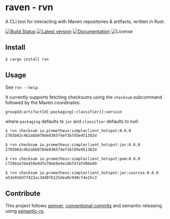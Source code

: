 raven - rvn
===========
A CLI tool for interacting with Maven repositories & artifacts, written in Rust.

[![Build Status](https://travis-ci.org/mandrean/raven.svg?branch=master)](https://travis-ci.org/mandrean/raven)
[![Latest version](https://img.shields.io/crates/v/rvn.svg)](https://crates.io/crates/rvn)
[![Documentation](https://docs.rs/rvn/badge.svg)](https://docs.rs/rvn)
![License](https://img.shields.io/crates/l/rvn.svg)

Install
-------
```sh
$ cargo install rvn
```

Usage
-----
See `rvn --help`.

It currently supports fetching checksums using the `checksum` subcommand followed by the Maven coordinates:

`groupId:artifactId[:packaging[:classifier]]:version`

where `packaging` defaults to `jar` and `classifier` defaults to null: 

```sh
$ rvn checksum io.prometheus:simpleclient_hotspot:0.6.0
2703b02c4b2abb078de8365f4ef3b7d5e451382d

$ rvn checksum io.prometheus:simpleclient_hotspot:jar:0.6.0
2703b02c4b2abb078de8365f4ef3b7d5e451382d

$ rvn checksum io.prometheus:simpleclient_hotspot:pom:0.6.0
c729b1e7de459e9dfe78eb9e4e1dbf47afd96ed9

$ rvn checksum io.prometheus:simpleclient_hotspot:jar:sources:0.6.0
a53e916d7f422ac34d0fb125dea8c940cf4e15c3
```

Contribute
----------
This project follows [semver], [conventional commits] and semantic releasing using [semantic-rs].

[semver]: https://semver.org/
[conventional commits]: https://www.conventionalcommits.org
[semantic-rs]: https://github.com/semantic-rs/semantic-rs
